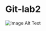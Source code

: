 # Git-lab2
![Image Alt Text](https://media.istockphoto.com/id/840773548/photo/cloud-computing-with-computer-network.jpg?s=2048x2048&w=is&k=20&c=y5arn-MKz9sVi2Mxn3VUL1cVL59l56Em88f1kmvFJGA=.png)
